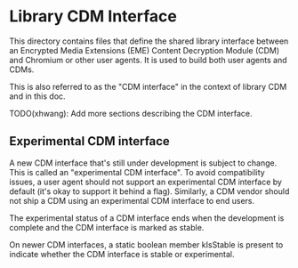 # Library CDM Interface

This directory contains files that define the shared library interface between
an Encrypted Media Extensions (EME) Content Decryption Module (CDM) and Chromium
or other user agents. It is used to build both user agents and CDMs.

This is also referred to as the "CDM interface" in the context of library CDM
and in this doc.

TODO(xhwang): Add more sections describing the CDM interface.

## Experimental CDM interface

A new CDM interface that's still under development is subject to change. This
is called an "experimental CDM interface". To avoid compatibility issues, a user
agent should not support an experimental CDM interface by default (it's okay to
support it behind a flag). Similarly, a CDM vendor should not ship a CDM using
an experimental CDM interface to end users.

The experimental status of a CDM interface ends when the development is complete
and the CDM interface is marked as stable.

On newer CDM interfaces, a static boolean member kIsStable is present to
indicate whether the CDM interface is stable or experimental.
